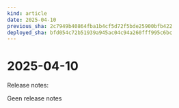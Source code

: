 ```yaml
---
kind: article
date: 2025-04-10
previous_sha: 2c7949b40864fba1b4cf5d72f5bde25900bfb422
deployed_sha: bfd054c72b51939a945ac04c94a260fff995c6bc
---
```


# 2025-04-10

Release notes:

Geen release notes
